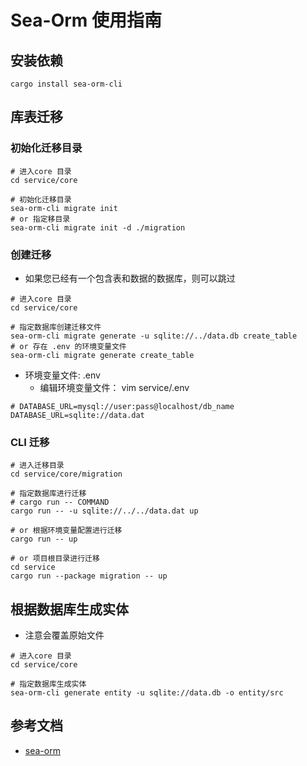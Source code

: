 # Sea-Orm 使用指南

## 安装依赖

```shell
cargo install sea-orm-cli
```

## 库表迁移

### 初始化迁移目录

```shell
# 进入core 目录
cd service/core

# 初始化迁移目录
sea-orm-cli migrate init
# or 指定移目录
sea-orm-cli migrate init -d ./migration
```

### 创建迁移

- 如果您已经有一个包含表和数据的数据库，则可以跳过

```shell
# 进入core 目录
cd service/core

# 指定数据库创建迁移文件
sea-orm-cli migrate generate -u sqlite://../data.db create_table
# or 存在 .env 的环境变量文件
sea-orm-cli migrate generate create_table
```

- 环境变量文件: .env
  - 编辑环境变量文件： vim service/.env

```
# DATABASE_URL=mysql://user:pass@localhost/db_name
DATABASE_URL=sqlite://data.dat
```

### CLI 迁移

```shell
# 进入迁移目录
cd service/core/migration

# 指定数据库进行迁移
# cargo run -- COMMAND
cargo run -- -u sqlite://../../data.dat up

# or 根据环境变量配置进行迁移
cargo run -- up

# or 项目根目录进行迁移
cd service
cargo run --package migration -- up
```

## 根据数据库生成实体

- 注意会覆盖原始文件

```shell
# 进入core 目录
cd service/core

# 指定数据库生成实体
sea-orm-cli generate entity -u sqlite://data.db -o entity/src
```

## 参考文档

- [sea-orm](https://www.sea-ql.org/SeaORM/docs/index/)

